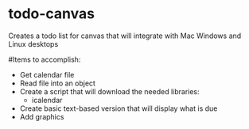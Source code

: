 # todo-canvas
Creates a todo list for canvas that will integrate with Mac Windows and Linux desktops

#Items to accomplish:
* Get calendar file
* Read file into an object
* Create a script that will download the needed libraries:
   - icalendar
* Create basic text-based version that will display what is due
* Add graphics
